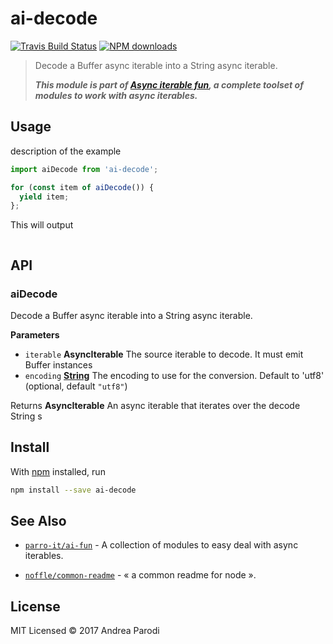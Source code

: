 # ai-decode

[![Travis Build Status](https://img.shields.io/travis/parro-it/ai-decode/master.svg)](http://travis-ci.org/parro-it/ai-decode)
[![NPM downloads](https://img.shields.io/npm/dt/ai-decode.svg)](https://npmjs.org/package/ai-decode)

> Decode a Buffer async iterable into a String async iterable.
>
> **_This module is part of
> [Async iterable fun](https://github.com/parro-it/ai-fun), a complete toolset
> of modules to work with async iterables._**

## Usage

description of the example

```js
import aiDecode from 'ai-decode';

for (const item of aiDecode()) {
  yield item;
};
```

This will output

```

```

## API

<!-- Generated by documentation.js. Update this documentation by updating the source code. -->

### aiDecode

Decode a Buffer async iterable into a String async iterable.

**Parameters**

-   `iterable` **AsyncIterable** The source iterable to decode. It must emit Buffer instances
-   `encoding` **[String](https://developer.mozilla.org/docs/Web/JavaScript/Reference/Global_Objects/String)** The encoding to use for the conversion. Default to 'utf8' (optional, default `"utf8"`)

Returns **AsyncIterable** An async iterable that iterates over the decode String s

## Install

With [npm](https://npmjs.org/) installed, run

```bash
npm install --save ai-decode
```

## See Also

-   [`parro-it/ai-fun`](https://github.com/parro-it/ai-fun) - A collection of modules to easy deal with async iterables.

-   [`noffle/common-readme`](https://github.com/noffle/common-readme) - « a common readme for node ».

## License

MIT Licensed
© 2017 Andrea Parodi
